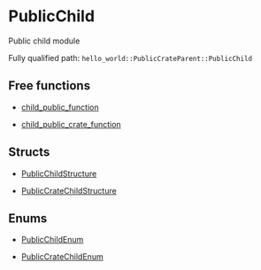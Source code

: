 # PublicChild

Public child module


Fully qualified path: `hello_world::PublicCrateParent::PublicChild`

## Free functions

- [child_public_function](./hello_world-PublicCrateParent-PublicChild-child_public_function.md)

- [child_public_crate_function](./hello_world-PublicCrateParent-PublicChild-child_public_crate_function.md)

## Structs

- [PublicChildStructure](./hello_world-PublicCrateParent-PublicChild-PublicChildStructure.md)

- [PublicCrateChildStructure](./hello_world-PublicCrateParent-PublicChild-PublicCrateChildStructure.md)

## Enums

- [PublicChildEnum](./hello_world-PublicCrateParent-PublicChild-PublicChildEnum.md)

- [PublicCrateChildEnum](./hello_world-PublicCrateParent-PublicChild-PublicCrateChildEnum.md)

